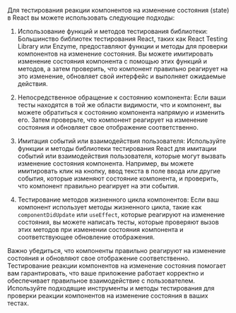 Для тестирования реакции компонентов на изменение состояния (state) в React вы можете использовать следующие подходы:

1. Использование функций и методов тестирования библиотеки: Большинство библиотек тестирования React, таких как React Testing Library или Enzyme, предоставляют функции и методы для проверки компонентов на изменение состояния. Вы можете имитировать изменение состояния компонента с помощью этих функций и методов, а затем проверить, что компонент правильно реагирует на это изменение, обновляет свой интерфейс и выполняет ожидаемые действия.

2. Непосредственное обращение к состоянию компонента: Если ваши тесты находятся в той же области видимости, что и компонент, вы можете обратиться к состоянию компонента напрямую и изменить его. Затем проверьте, что компонент реагирует на изменение состояния и обновляет свое отображение соответственно.

3. Имитация событий или взаимодействия пользователя: Используйте функции и методы библиотеки тестирования React для имитации событий или взаимодействия пользователя, которые могут вызвать изменение состояния компонента. Например, вы можете имитировать клик на кнопку, ввод текста в поле ввода или другие события, которые изменяют состояние компонента, и проверить, что компонент правильно реагирует на эти события.

4. Тестирование методов жизненного цикла компонентов: Если ваш компонент использует методы жизненного цикла, такие как `componentDidUpdate` или `useEffect`, которые реагируют на изменение состояния, вы можете написать тесты, которые проверяют вызов этих методов при изменении состояния компонента и соответствующее обновление отображения.

Важно убедиться, что компоненты правильно реагируют на изменение состояния и обновляют свое отображение соответственно. Тестирование реакции компонентов на изменение состояния помогает вам гарантировать, что ваше приложение работает корректно и обеспечивает правильное взаимодействие с пользователем. Используйте подходящие инструменты и методы тестирования для проверки реакции компонентов на изменение состояния в ваших тестах.